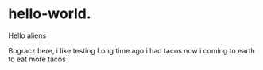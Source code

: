 # hello-world.
Hello aliens


Bogracz here, i like testing 
Long time ago i had tacos now i coming to earth to eat more tacos
